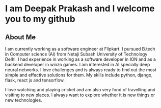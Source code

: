 # I am Deepak Prakash and I welcome you to my github

## About Me
I am currently working as a software engineer at Flipkart. I pursued B.tech in Computer science (AI) from Netaji Subash University of Technology Delhi. I had experience in working as a software developer in ION and as a backend developer in winzo games. I am interested in AI specially deep neural networks. I love challenges and is always ready to find out the most simple and effective solutions for them. My skills include python, django, flask, react js and tensorflow.

I love watching and playing cricket and am also very fond of travelling and visiting to new places. I always want to explore whether it is new things or new technologies.
